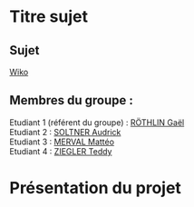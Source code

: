 # Titre sujet   

## Sujet    

[Wiko](https://grothlin-iut90.github.io/Wiko/)

## Membres du groupe :

Etudiant 1 (référent du groupe) : [RÖTHLIN Gaël](mailto:gael.rothlin@edu.univ-fcomte.fr?subject=SAE_1_05_06)  
Etudiant 2 : [SOLTNER Audrick](mailto:audrick.soltner@edu.univ-fcomte.fr?subject=SAE_1_05_06)   
Etudiant 3 : [MERVAL Mattéo](mailto:matteo.merval@edu.univ-fcomte.fr?subject=SAE_1_05_06)  
Etudiant 4 : [ZIEGLER Teddy](mailto:teddy.ziegler@edu.univ-fcomte.fr?subject=SAE_1_05_06)  

# Présentation du projet
